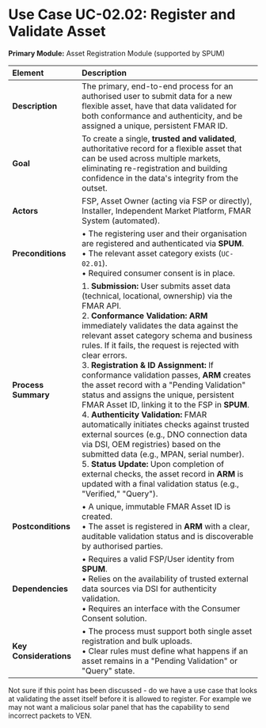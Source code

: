 # Use Case UC-02.02: Register and Validate Asset  
**Primary Module:** Asset Registration Module  (supported by SPUM)  


| Element             | Description                                                                                                                                                                                                                         |
| :------------------ | :---------------------------------------------------------------------------------------------------------------------------------------------------------------------------------------------------------------------------------- |
| **Description**     | The primary, end-to-end process for an authorised user to submit data for a new flexible asset, have that data validated for both conformance and authenticity, and be assigned a unique, persistent FMAR ID.                          |
| **Goal**            | To create a single, **trusted and validated**, authoritative record for a flexible asset that can be used across multiple markets, eliminating re-registration and building confidence in the data's integrity from the outset.         |
| **Actors**          | FSP, Asset Owner (acting via FSP or directly), Installer, Independent Market Platform, FMAR System (automated).                                                                                                                     |
| **Preconditions**   | • The registering user and their organisation are registered and authenticated via **SPUM**. <br> • The relevant asset category exists (`UC-02.01`). <br> • Required consumer consent is in place.                                     |
| **Process Summary** | 1. **Submission:** User submits asset data (technical, locational, ownership) via the FMAR API. <br> 2. **Conformance Validation:** **ARM** immediately validates the data against the relevant asset category schema and business rules. If it fails, the request is rejected with clear errors. <br> 3. **Registration & ID Assignment:** If conformance validation passes, **ARM** creates the asset record with a "Pending Validation" status and assigns the unique, persistent FMAR Asset ID, linking it to the FSP in **SPUM**. <br> 4. **Authenticity Validation:** FMAR automatically initiates checks against trusted external sources (e.g., DNO connection data via DSI, OEM registries) based on the submitted data (e.g., MPAN, serial number). <br> 5. **Status Update:** Upon completion of external checks, the asset record in **ARM** is updated with a final validation status (e.g., "Verified," "Query"). |
| **Postconditions**  | • A unique, immutable FMAR Asset ID is created. <br> • The asset is registered in **ARM** with a clear, auditable validation status and is discoverable by authorised parties. |
| **Dependencies**    | • Requires a valid FSP/User identity from **SPUM**. <br> • Relies on the availability of trusted external data sources via DSI for authenticity validation. <br> • Requires an interface with the Consumer Consent solution. |
| **Key Considerations** | • The process must support both single asset registration and bulk uploads. <br> • Clear rules must define what happens if an asset remains in a "Pending Validation" or "Query" state. |


Not sure if this point has been discussed - do we have a use case that looks at validating the asset itself before it is allowed to register. For example we may not want a malicious solar panel that has the capability to send incorrect packets to VEN.
